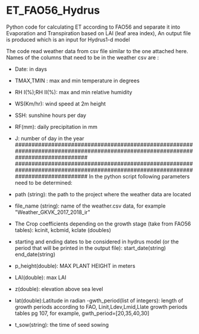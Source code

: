 # ET_FAO56_Hydrus
Python code for calculating ET according to FAO56 and separate it into Evaporation and Transpiration based on LAI (leaf area index), An output file is produced which is an input for Hydrus1-d model

The code read weather data from csv file similar to the one attached here. 
Names of the columns that need to be in the weather csv are :
- Date: in days
- TMAX,TMIN : max and min temperature in degrees
- RH I(%);RH II(%): max and min relative humidity
- WS(Km/hr): wind speed at 2m height
- SSH: sunshine hours per day
- RF(mm): daily precipitation in mm
- J: number of day in the year
##################################################################################################################################
##################################################################################################################################
In the python script following parameters need to be determined:
- path (string): the path to the project where the weather data are located
- file_name (string): name of the weather.csv data, for example "Weather_GKVK_2017_2018_ir" 
- The Crop coefficients depending on the growth stage (take from FAO56 tables): kcinit, kcbmid, kclate (doubles)
- starting and ending dates to be considered in hydrus model (or the period that will be printed in the output file):
  start_date(string) 
  end_date(string) 

- p_height(double): MAX PLANT HEIGHT in meters
- LAI(double): max LAI
- z(double): elevation above sea level
- lat(double):Latitude in radian
-gwth_period(list of integers): length of growth periods according to FAO, Linit,Ldev,Lmid,Llate growth periods tables pg 107, for example,  gwth_period=[20,35,40,30]
- t_sow(string): the time of seed sowing
